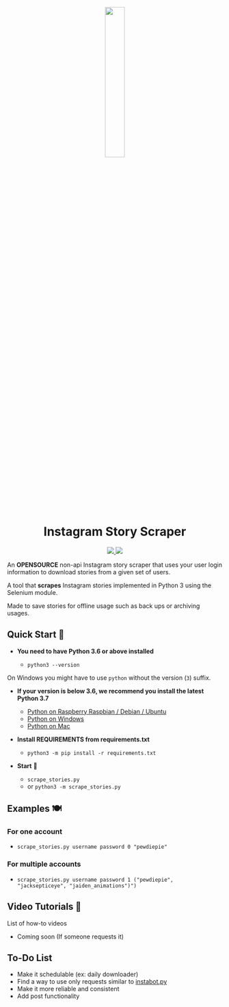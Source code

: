 <div align="center">
  <img width="30%" src="https://svgshare.com/i/CE1.svg"></img>
</div>
<h1 align="center">Instagram Story Scraper</h1>
<p align="center">
    <a href="https://github.com/SeleniumHQ/selenium">
      <img src="https://img.shields.io/badge/built%20with-Selenium-yellow.svg" />
    </a>
    <a href="https://www.python.org/">
    	<img src="https://img.shields.io/badge/built%20with-Python3-red.svg" />
    </a>
  </p>
<p>An <b>OPENSOURCE</b> non-api Instagram story scraper that uses your user login information to download stories from a given set of users.</p>
<p>
  <p>A tool that <b>scrapes</b> Instagram stories implemented in Python 3 using the Selenium module.<p>
</p>
<p>
  Made to save stories for offline usage such as back ups or archiving usages.
</p>


## Quick Start 🚀

- **You need to have Python 3.6 or above installed**

  - `python3 --version`

On Windows you might have to use `python` without the version (`3`) suffix.

- **If your version is below 3.6, we recommend you install the latest Python 3.7**

  - [Python on Raspberry Raspbian / Debian / Ubuntu](https://github.com/instabot-py/instabot.py/wiki/Installing-Python-3.7-on-Raspberry-Pi)
  - [Python on Windows](https://github.com/instabot-py/instabot.py/wiki/Installing-Python-on-Windows)
  - [Python on Mac](https://github.com/instabot-py/instabot.py/wiki/Installing-Python-3.7-on-macOS)

- **Install REQUIREMENTS from requirements.txt**

  - `python3 -m pip install -r requirements.txt`

- **Start** 🏁

    - `scrape_stories.py`
    - or `python3 -m scrape_stories.py`

## **Examples** 🍽️
### For one account
  - `scrape_stories.py username password 0 "pewdiepie"`
### For multiple accounts
  - `scrape_stories.py username password 1 ("pewdiepie", "jacksepticeye", "jaiden_animations")")`

## Video Tutorials 🎥
List of how-to videos
* Coming soon (If someone requests it)

## To-Do List
  - Make it schedulable (ex: daily downloader)
  - Find a way to use only requests similar to [instabot.py](https://github.com/instabot-py/instabot.py)
  - Make it more reliable and consistent
  - Add post functionality
